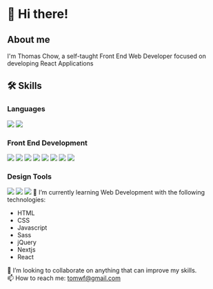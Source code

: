 
# 👋 Hi there!
## About me

I'm Thomas Chow, a self-taught Front End Web Developer focused on developing React Applications

## 🛠 Skills

### Languages
![](https://img.shields.io/badge/JAVASCRIPT-w?logo=Javascript&logoColor=F7DF1E&color=555555&style=for-the-badge)
![](https://img.shields.io/badge/PYTHON-w?logo=Python&logoColor=white&color=3776AB&style=for-the-badge)

### Front End Development
![](https://img.shields.io/badge/NEXT.JS-w?logo=Next.js&logoColor=white&color=000000&style=for-the-badge)
![](https://img.shields.io/badge/REACT-w?logo=React&logoColor=61DAFB&color=555555&style=for-the-badge)
![](https://img.shields.io/badge/CHAKRA%20UI-w?logo=Chakra%20UI&logoColor=white&color=319795&style=for-the-badge)
![](https://img.shields.io/badge/Tailwind%20CSS-w?logo=Tailwind%20CSS&logoColor=white&color=06B6D4&style=for-the-badge)
![](https://img.shields.io/badge/jQuery-w?logo=jQuery&logoColor=white&color=0769AD&style=for-the-badge)
![](https://img.shields.io/badge/Sass-w?logo=Sass&logoColor=white&color=CC6699&style=for-the-badge)
![](https://img.shields.io/badge/HTML-w?logo=HTML5&logoColor=white&color=E34F26&style=for-the-badge)
![](https://img.shields.io/badge/CSS-w?logo=CSS3&logoColor=white&color=1572B6&style=for-the-badge)

### Design Tools
![](https://img.shields.io/badge/Inkscape-w?logo=Inkscape&logoColor=white&color=000000&style=for-the-badge)
![](https://img.shields.io/badge/Figma-w?logo=Figma&logoColor=white&color=F24E1E&style=for-the-badge)
![](https://img.shields.io/badge/Canva-w?logo=Canva&logoColor=white&color=00C4CC&style=for-the-badge)
🌱 I’m currently learning Web Development with the following technologies:
- HTML
- CSS
- Javascript
- Sass
- jQuery
- Nextjs
- React

💞️ I’m looking to collaborate on anything that can improve my skills.  
📫 How to reach me: tomwf@gmail.com  

<!---
tomwf/tomwf is a ✨ special ✨ repository because its `README.md` (this file) appears on your GitHub profile.
You can click the Preview link to take a look at your changes.
--->
